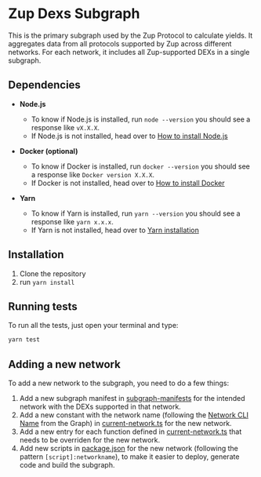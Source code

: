 # Zup Dexs Subgraph

This is the primary subgraph used by the Zup Protocol to calculate yields. It aggregates data from all protocols supported by Zup across different networks. For each network, it includes all Zup-supported DEXs in a single subgraph.

## Dependencies

- **Node.js**

  - To know if Node.js is installed, run `node --version` you should see a response like `vX.X.X`.
  - If Node.js is not installed, head over to [How to install Node.js](https://nodejs.org/en/learn/getting-started/how-to-install-nodejs)

- **Docker (optional)**

  - To know if Docker is installed, run `docker --version` you should see a response like `Docker version X.X.X`.
  - If Docker is not installed, head over to [How to install Docker](https://docs.docker.com/get-docker/)

- **Yarn**
  - To know if Yarn is installed, run `yarn --version` you should see a response like `yarn x.x.x`.
  - If Yarn is not installed, head over to [Yarn installation](https://classic.yarnpkg.com/lang/en/docs/install/#mac-stable)

## Installation

1. Clone the repository
2. run `yarn install`

## Running tests

To run all the tests, just open your terminal and type:

```bash
yarn test
```

## Adding a new network

To add a new network to the subgraph, you need to do a few things:

1. Add a new subgraph manifest in [subgraph-manifests](./subgraph-manifests) for the intended network with the DEXs supported in that network.
2. Add a new constant with the network name (following the [Network CLI Name](https://thegraph.com/docs/en/supported-networks/) from the Graph) in [current-network.ts](./src/utils/current-network.ts) for the new network.
3. Add a new entry for each function defined in [current-network.ts](./src/utils/current-network.ts) that needs to be overriden for the new network.
4. Add new scripts in [package.json](./package.json) for the new network (following the pattern `[script]:networkname`), to make it easier to deploy, generate code and build the subgraph.
